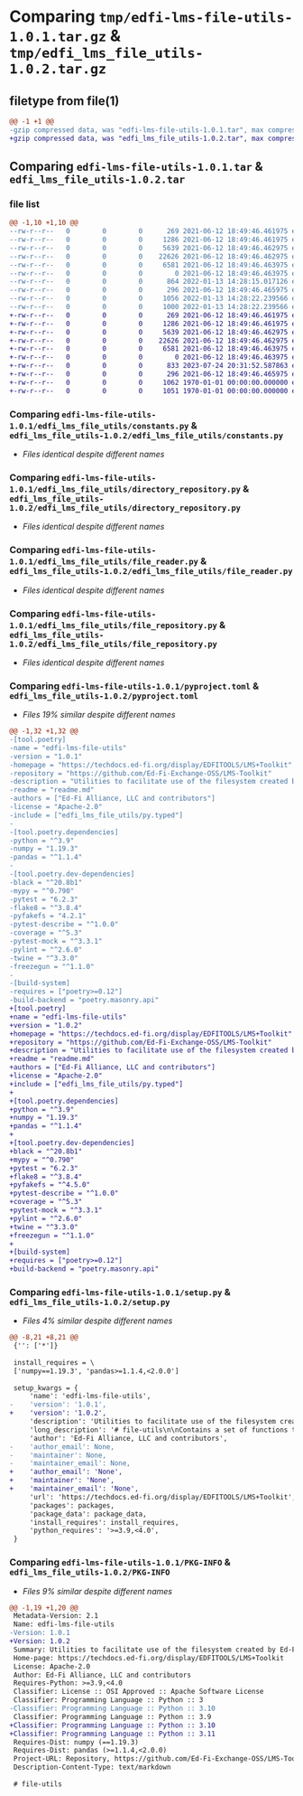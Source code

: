 # Comparing `tmp/edfi-lms-file-utils-1.0.1.tar.gz` & `tmp/edfi_lms_file_utils-1.0.2.tar.gz`

## filetype from file(1)

```diff
@@ -1 +1 @@
-gzip compressed data, was "edfi-lms-file-utils-1.0.1.tar", max compression
+gzip compressed data, was "edfi_lms_file_utils-1.0.2.tar", max compression
```

## Comparing `edfi-lms-file-utils-1.0.1.tar` & `edfi_lms_file_utils-1.0.2.tar`

### file list

```diff
@@ -1,10 +1,10 @@
--rw-r--r--   0        0        0      269 2021-06-12 18:49:46.461975 edfi-lms-file-utils-1.0.1/edfi_lms_file_utils/__init__.py
--rw-r--r--   0        0        0     1286 2021-06-12 18:49:46.461975 edfi-lms-file-utils-1.0.1/edfi_lms_file_utils/constants.py
--rw-r--r--   0        0        0     5639 2021-06-12 18:49:46.462975 edfi-lms-file-utils-1.0.1/edfi_lms_file_utils/directory_repository.py
--rw-r--r--   0        0        0    22626 2021-06-12 18:49:46.462975 edfi-lms-file-utils-1.0.1/edfi_lms_file_utils/file_reader.py
--rw-r--r--   0        0        0     6581 2021-06-12 18:49:46.463975 edfi-lms-file-utils-1.0.1/edfi_lms_file_utils/file_repository.py
--rw-r--r--   0        0        0        0 2021-06-12 18:49:46.463975 edfi-lms-file-utils-1.0.1/edfi_lms_file_utils/py.typed
--rw-r--r--   0        0        0      864 2022-01-13 14:28:15.017126 edfi-lms-file-utils-1.0.1/pyproject.toml
--rw-r--r--   0        0        0      296 2021-06-12 18:49:46.465975 edfi-lms-file-utils-1.0.1/readme.md
--rw-r--r--   0        0        0     1056 2022-01-13 14:28:22.239566 edfi-lms-file-utils-1.0.1/setup.py
--rw-r--r--   0        0        0     1000 2022-01-13 14:28:22.239566 edfi-lms-file-utils-1.0.1/PKG-INFO
+-rw-r--r--   0        0        0      269 2021-06-12 18:49:46.461975 edfi_lms_file_utils-1.0.2/edfi_lms_file_utils/__init__.py
+-rw-r--r--   0        0        0     1286 2021-06-12 18:49:46.461975 edfi_lms_file_utils-1.0.2/edfi_lms_file_utils/constants.py
+-rw-r--r--   0        0        0     5639 2021-06-12 18:49:46.462975 edfi_lms_file_utils-1.0.2/edfi_lms_file_utils/directory_repository.py
+-rw-r--r--   0        0        0    22626 2021-06-12 18:49:46.462975 edfi_lms_file_utils-1.0.2/edfi_lms_file_utils/file_reader.py
+-rw-r--r--   0        0        0     6581 2021-06-12 18:49:46.463975 edfi_lms_file_utils-1.0.2/edfi_lms_file_utils/file_repository.py
+-rw-r--r--   0        0        0        0 2021-06-12 18:49:46.463975 edfi_lms_file_utils-1.0.2/edfi_lms_file_utils/py.typed
+-rw-r--r--   0        0        0      833 2023-07-24 20:31:52.587863 edfi_lms_file_utils-1.0.2/pyproject.toml
+-rw-r--r--   0        0        0      296 2021-06-12 18:49:46.465975 edfi_lms_file_utils-1.0.2/readme.md
+-rw-r--r--   0        0        0     1062 1970-01-01 00:00:00.000000 edfi_lms_file_utils-1.0.2/setup.py
+-rw-r--r--   0        0        0     1051 1970-01-01 00:00:00.000000 edfi_lms_file_utils-1.0.2/PKG-INFO
```

### Comparing `edfi-lms-file-utils-1.0.1/edfi_lms_file_utils/constants.py` & `edfi_lms_file_utils-1.0.2/edfi_lms_file_utils/constants.py`

 * *Files identical despite different names*

### Comparing `edfi-lms-file-utils-1.0.1/edfi_lms_file_utils/directory_repository.py` & `edfi_lms_file_utils-1.0.2/edfi_lms_file_utils/directory_repository.py`

 * *Files identical despite different names*

### Comparing `edfi-lms-file-utils-1.0.1/edfi_lms_file_utils/file_reader.py` & `edfi_lms_file_utils-1.0.2/edfi_lms_file_utils/file_reader.py`

 * *Files identical despite different names*

### Comparing `edfi-lms-file-utils-1.0.1/edfi_lms_file_utils/file_repository.py` & `edfi_lms_file_utils-1.0.2/edfi_lms_file_utils/file_repository.py`

 * *Files identical despite different names*

### Comparing `edfi-lms-file-utils-1.0.1/pyproject.toml` & `edfi_lms_file_utils-1.0.2/pyproject.toml`

 * *Files 19% similar despite different names*

```diff
@@ -1,32 +1,32 @@
-[tool.poetry]
-name = "edfi-lms-file-utils"
-version = "1.0.1"
-homepage = "https://techdocs.ed-fi.org/display/EDFITOOLS/LMS+Toolkit"
-repository = "https://github.com/Ed-Fi-Exchange-OSS/LMS-Toolkit"
-description = "Utilities to facilitate use of the filesystem created by Ed-Fi LMS Extractors"
-readme = "readme.md"
-authors = ["Ed-Fi Alliance, LLC and contributors"]
-license = "Apache-2.0"
-include = ["edfi_lms_file_utils/py.typed"]
-
-[tool.poetry.dependencies]
-python = "^3.9"
-numpy = "1.19.3"
-pandas = "^1.1.4"
-
-[tool.poetry.dev-dependencies]
-black = "^20.8b1"
-mypy = "^0.790"
-pytest = "6.2.3"
-flake8 = "^3.8.4"
-pyfakefs = "4.2.1"
-pytest-describe = "^1.0.0"
-coverage = "^5.3"
-pytest-mock = "^3.3.1"
-pylint = "^2.6.0"
-twine = "^3.3.0"
-freezegun = "^1.1.0"
-
-[build-system]
-requires = ["poetry>=0.12"]
-build-backend = "poetry.masonry.api"
+[tool.poetry]
+name = "edfi-lms-file-utils"
+version = "1.0.2"
+homepage = "https://techdocs.ed-fi.org/display/EDFITOOLS/LMS+Toolkit"
+repository = "https://github.com/Ed-Fi-Exchange-OSS/LMS-Toolkit"
+description = "Utilities to facilitate use of the filesystem created by Ed-Fi LMS Extractors"
+readme = "readme.md"
+authors = ["Ed-Fi Alliance, LLC and contributors"]
+license = "Apache-2.0"
+include = ["edfi_lms_file_utils/py.typed"]
+
+[tool.poetry.dependencies]
+python = "^3.9"
+numpy = "1.19.3"
+pandas = "^1.1.4"
+
+[tool.poetry.dev-dependencies]
+black = "^20.8b1"
+mypy = "^0.790"
+pytest = "6.2.3"
+flake8 = "^3.8.4"
+pyfakefs = "^4.5.0"
+pytest-describe = "^1.0.0"
+coverage = "^5.3"
+pytest-mock = "^3.3.1"
+pylint = "^2.6.0"
+twine = "^3.3.0"
+freezegun = "^1.1.0"
+
+[build-system]
+requires = ["poetry>=0.12"]
+build-backend = "poetry.masonry.api"
```

### Comparing `edfi-lms-file-utils-1.0.1/setup.py` & `edfi_lms_file_utils-1.0.2/setup.py`

 * *Files 4% similar despite different names*

```diff
@@ -8,21 +8,21 @@
 {'': ['*']}
 
 install_requires = \
 ['numpy==1.19.3', 'pandas>=1.1.4,<2.0.0']
 
 setup_kwargs = {
     'name': 'edfi-lms-file-utils',
-    'version': '1.0.1',
+    'version': '1.0.2',
     'description': 'Utilities to facilitate use of the filesystem created by Ed-Fi LMS Extractors',
     'long_description': '# file-utils\n\nContains a set of functions to help work with the files generated by the LMS\nextractors. Does not contain any stand-alone scripts for execution.\n\nFor more information, and to see them in action, open the [filesystem-tutorial\nnotebook](../notebooks/filesystem-tutorial.ipynb)\n',
     'author': 'Ed-Fi Alliance, LLC and contributors',
-    'author_email': None,
-    'maintainer': None,
-    'maintainer_email': None,
+    'author_email': 'None',
+    'maintainer': 'None',
+    'maintainer_email': 'None',
     'url': 'https://techdocs.ed-fi.org/display/EDFITOOLS/LMS+Toolkit',
     'packages': packages,
     'package_data': package_data,
     'install_requires': install_requires,
     'python_requires': '>=3.9,<4.0',
 }
```

### Comparing `edfi-lms-file-utils-1.0.1/PKG-INFO` & `edfi_lms_file_utils-1.0.2/PKG-INFO`

 * *Files 9% similar despite different names*

```diff
@@ -1,19 +1,20 @@
 Metadata-Version: 2.1
 Name: edfi-lms-file-utils
-Version: 1.0.1
+Version: 1.0.2
 Summary: Utilities to facilitate use of the filesystem created by Ed-Fi LMS Extractors
 Home-page: https://techdocs.ed-fi.org/display/EDFITOOLS/LMS+Toolkit
 License: Apache-2.0
 Author: Ed-Fi Alliance, LLC and contributors
 Requires-Python: >=3.9,<4.0
 Classifier: License :: OSI Approved :: Apache Software License
 Classifier: Programming Language :: Python :: 3
-Classifier: Programming Language :: Python :: 3.10
 Classifier: Programming Language :: Python :: 3.9
+Classifier: Programming Language :: Python :: 3.10
+Classifier: Programming Language :: Python :: 3.11
 Requires-Dist: numpy (==1.19.3)
 Requires-Dist: pandas (>=1.1.4,<2.0.0)
 Project-URL: Repository, https://github.com/Ed-Fi-Exchange-OSS/LMS-Toolkit
 Description-Content-Type: text/markdown
 
 # file-utils
```

